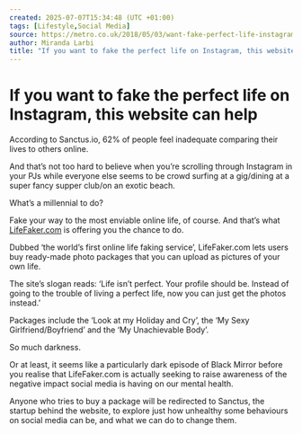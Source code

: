 ```yaml
---
created: 2025-07-07T15:34:48 (UTC +01:00)
tags: [Lifestyle,Social Media]
source: https://metro.co.uk/2018/05/03/want-fake-perfect-life-instagram-website-can-help-7510173/
author: Miranda Larbi
title: "If you want to fake the perfect life on Instagram, this website can help"
---
```


# If you want to fake the perfect life on Instagram, this website can help

According to Sanctus.io, 62% of people feel inadequate comparing their lives to others online.

And that’s not too hard to believe when you’re scrolling through Instagram in your PJs while everyone else seems to be crowd surfing at a gig/dining at a super fancy supper club/on an exotic beach.

What’s a millennial to do?

Fake your way to the most enviable online life, of course. And that’s what [LifeFaker.com](http://lifefaker.com/) is offering you the chance to do.

Dubbed ‘the world’s first online life faking service’, LifeFaker.com lets users buy ready-made photo packages that you can upload as pictures of your own life.

The site’s slogan reads: ‘Life isn’t perfect. Your profile should be. Instead of going to the trouble of living a perfect life, now you can just get the photos instead.’

Packages include the ‘Look at my Holiday and Cry’, the ‘My Sexy Girlfriend/Boyfriend’ and the ‘My Unachievable Body’.

So much darkness.

Or at least, it seems like a particularly dark episode of Black Mirror before you realise that LifeFaker.com is actually seeking to raise awareness of the negative impact social media is having on our mental health.

Anyone who tries to buy a package will be redirected to Sanctus, the startup behind the website, to explore just how unhealthy some behaviours on social media can be, and what we can do to change them.
